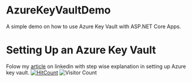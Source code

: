 # AzureKeyVaultDemo

A simple demo on how to use Azure Key Vault with ASP.NET Core Apps.

# Setting Up an Azure Key Vault

Folow my [article](https://www.linkedin.com/pulse/how-use-azure-key-vault-aspnet-core-apps-nandkishor-yadav) on linkedin with step wise explanation in setting up Azure key vault.
[![HitCount](http://hits.dwyl.com/nandkishor-yadav/AzureKeyVaultDemo.svg)](http://hits.dwyl.com/nandkishor-yadav/AzureKeyVaultDemo)
![Visitor Count](https://profile-counter.glitch.me/nandkishor-yadav/count.svg)
